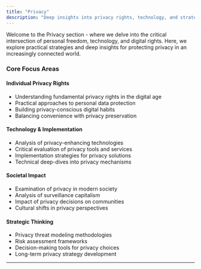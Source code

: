 ```yaml
---
title: "Privacy"
description: "Deep insights into privacy rights, technology, and strategies for protecting personal data in our interconnected world"
---
```


Welcome to the Privacy section - where we delve into the critical intersection of personal freedom, technology, and digital rights. Here, we explore practical strategies and deep insights for protecting privacy in an increasingly connected world.

### Core Focus Areas

#### Individual Privacy Rights
- Understanding fundamental privacy rights in the digital age
- Practical approaches to personal data protection
- Building privacy-conscious digital habits
- Balancing convenience with privacy preservation

#### Technology & Implementation
- Analysis of privacy-enhancing technologies
- Critical evaluation of privacy tools and services
- Implementation strategies for privacy solutions
- Technical deep-dives into privacy mechanisms

#### Societal Impact
- Examination of privacy in modern society
- Analysis of surveillance capitalism
- Impact of privacy decisions on communities
- Cultural shifts in privacy perspectives

#### Strategic Thinking
- Privacy threat modeling methodologies
- Risk assessment frameworks
- Decision-making tools for privacy choices
- Long-term privacy strategy development

---
